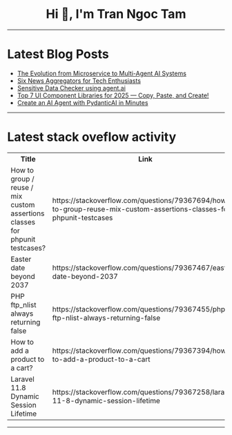 <h1 align="center">Hi 👋, I'm Tran Ngoc Tam</h1>

---

# Latest Blog Posts 
<!-- BLOG-POST-LIST:START -->
- [The Evolution from Microservice to Multi-Agent AI Systems](https://dev.to/sreeni5018/the-evolution-from-microservice-to-multi-agent-ai-systems-76o)
- [Six News Aggregators for Tech Enthusiasts](https://dev.to/gokayburuc/six-news-aggregators-for-tech-enthusiasts-55ip)
- [Sensitive Data Checker using agent.ai](https://dev.to/abdullah-k18/sensitive-data-checker-using-agentai-4ng0)
- [Top 7 UI Component Libraries for 2025 — Copy, Paste, and Create!](https://dev.to/joodi/top-7-ui-component-libraries-for-2025-copy-paste-and-create-1i84)
- [Create an AI Agent with PydanticAI in Minutes](https://dev.to/business24ai/create-an-ai-agent-with-pydanticai-in-minutes-3k07)
<!-- BLOG-POST-LIST:END -->

---

# Latest stack oveflow activity
<table>
  <tr><th>Title</th><th>Link</th></tr>
  <!-- STACKOVERFLOW:START --><tr><td>How to group / reuse / mix custom assertions classes for phpunit testcases?</td><td>https://stackoverflow.com/questions/79367694/how-to-group-reuse-mix-custom-assertions-classes-for-phpunit-testcases</td></tr><tr><td>Easter date beyond 2037</td><td>https://stackoverflow.com/questions/79367467/easter-date-beyond-2037</td></tr><tr><td>PHP ftp_nlist always returning false</td><td>https://stackoverflow.com/questions/79367455/php-ftp-nlist-always-returning-false</td></tr><tr><td>How to add a product to a cart?</td><td>https://stackoverflow.com/questions/79367394/how-to-add-a-product-to-a-cart</td></tr><tr><td>Laravel 11.8 Dynamic Session Lifetime</td><td>https://stackoverflow.com/questions/79367258/laravel-11-8-dynamic-session-lifetime</td></tr><!-- STACKOVERFLOW:END -->
</table>

---


